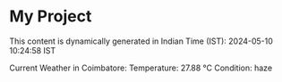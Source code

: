 # My Project

This content is dynamically generated in Indian Time (IST): 2024-05-10 10:24:58 IST


Current Weather in Coimbatore:
Temperature: 27.88 °C
Condition: haze
